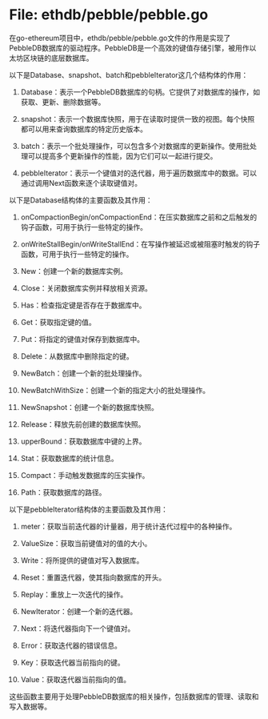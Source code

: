 # File: ethdb/pebble/pebble.go

在go-ethereum项目中，ethdb/pebble/pebble.go文件的作用是实现了PebbleDB数据库的驱动程序。PebbleDB是一个高效的键值存储引擎，被用作以太坊区块链的底层数据库。

以下是Database、snapshot、batch和pebbleIterator这几个结构体的作用：

1. Database：表示一个PebbleDB数据库的句柄。它提供了对数据库的操作，如获取、更新、删除数据等。

2. snapshot：表示一个数据库快照，用于在读取时提供一致的视图。每个快照都可以用来查询数据库的特定历史版本。

3. batch：表示一个批处理操作，可以包含多个对数据库的更新操作。使用批处理可以提高多个更新操作的性能，因为它们可以一起进行提交。

4. pebbleIterator：表示一个键值对的迭代器，用于遍历数据库中的数据。可以通过调用Next函数来逐个读取键值对。

以下是Database结构体的主要函数及其作用：

1. onCompactionBegin/onCompactionEnd：在压实数据库之前和之后触发的钩子函数，可用于执行一些特定的操作。

2. onWriteStallBegin/onWriteStallEnd：在写操作被延迟或被阻塞时触发的钩子函数，可用于执行一些特定的操作。

3. New：创建一个新的数据库实例。

4. Close：关闭数据库实例并释放相关资源。

5. Has：检查指定键是否存在于数据库中。

6. Get：获取指定键的值。

7. Put：将指定的键值对保存到数据库中。

8. Delete：从数据库中删除指定的键。

9. NewBatch：创建一个新的批处理操作。

10. NewBatchWithSize：创建一个新的指定大小的批处理操作。

11. NewSnapshot：创建一个新的数据库快照。

12. Release：释放先前创建的数据库快照。

13. upperBound：获取数据库中键的上界。

14. Stat：获取数据库的统计信息。

15. Compact：手动触发数据库的压实操作。

16. Path：获取数据库的路径。

以下是pebbleIterator结构体的主要函数及其作用：

1. meter：获取当前迭代器的计量器，用于统计迭代过程中的各种操作。

2. ValueSize：获取当前键值对的值的大小。

3. Write：将所提供的键值对写入数据库。

4. Reset：重置迭代器，使其指向数据库的开头。

5. Replay：重放上一次迭代的操作。

6. NewIterator：创建一个新的迭代器。

7. Next：将迭代器指向下一个键值对。

8. Error：获取迭代器的错误信息。

9. Key：获取迭代器当前指向的键。

10. Value：获取迭代器当前指向的值。

这些函数主要用于处理PebbleDB数据库的相关操作，包括数据库的管理、读取和写入数据等。

